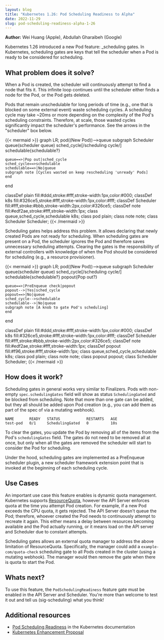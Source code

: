 ```yaml
---
layout: blog
title: "Kubernetes 1.26: Pod Scheduling Readiness to Alpha"
date: 2022-11-29
slug: pod-scheduling-readiness-alpha-1-26
---
```


**Author:** Wei Huang (Apple), Abdullah Gharaibeh (Google)

Kubernetes 1.26 introduced a new Pod feature: _scheduling gates. In Kubernetes, scheduling gates
are keys that tell the scheduler when a Pod is ready to be considered for scheduling.

## What problem does it solve?

When a Pod is created, the scheduler will continuously attempt to find a node that fits it. This
infinite loop continues until the scheduler either finds a node for the Pod, or the Pod gets deleted.

Pods that remain unschedulable for long periods of time (e.g., one that is blocked on some external event) 
waste scheduling cycles. A scheduling cycle may take ~20ms or more depending on the complexity of
the Pod's scheduling constraints. Therefore, at scale, those wasted cycles significantly impact the
scheduler's performance. See the arrows in the "scheduler" box below.

{{< mermaid >}}
graph LR;
  pod((New Pod))-->queue
  subgraph Scheduler
    queue(scheduler queue)
    sched_cycle[/scheduling cycle/]
    schedulable{schedulable?}
    
    queue==>|Pop out|sched_cycle
    sched_cycle==>schedulable
    schedulable==>|No|queue
    subgraph note [Cycles wasted on keep rescheduling 'unready' Pods]
    end
  end
  
 classDef plain fill:#ddd,stroke:#fff,stroke-width:1px,color:#000;
 classDef k8s fill:#326ce5,stroke:#fff,stroke-width:1px,color:#fff;
 classDef Scheduler fill:#fff,stroke:#bbb,stroke-width:2px,color:#326ce5;
 classDef note fill:#edf2ae,stroke:#fff,stroke-width:1px;
 class queue,sched_cycle,schedulable k8s;
 class pod plain;
 class note note;
 class Scheduler Scheduler;
{{< /mermaid >}}

Scheduling gates helps address this problem. It allows declaring that newly created Pods are not
ready for scheduling. When scheduling gates are present on a Pod, the scheduler ignores the Pod
and therefore saves unnecessary scheduling attempts. Clearing the gates is the responsibility of
external controllers with knowledge of when the Pod should be considered for scheduling (e.g., 
a resource provisioner).

{{< mermaid >}}
graph LR;
  pod((New Pod))-->queue
  subgraph Scheduler
    queue(scheduler queue)
    sched_cycle[/scheduling cycle/]
    schedulable{schedulable?}
    popout{Pop out?}
    
    queue==>|PreEnqueue check|popout
    popout-->|Yes|sched_cycle
    popout==>|No|queue
    sched_cycle-->schedulable
    schedulable-->|No|queue
    subgraph note [A knob to gate Pod's scheduling]
    end
  end
  
 classDef plain fill:#ddd,stroke:#fff,stroke-width:1px,color:#000;
 classDef k8s fill:#326ce5,stroke:#fff,stroke-width:1px,color:#fff;
 classDef Scheduler fill:#fff,stroke:#bbb,stroke-width:2px,color:#326ce5;
 classDef note fill:#edf2ae,stroke:#fff,stroke-width:1px;
 classDef popout fill:#f96,stroke:#fff,stroke-width:1px;
 class queue,sched_cycle,schedulable k8s;
 class pod plain;
 class note note;
 class popout popout;
 class Scheduler Scheduler;
{{< /mermaid >}}

## How does it work?

Scheduling gates in general works very similar to Finalizers. Pods with non-empty 
`spec.schedulingGates` field will show as status `SchedulingGated` and be blocked from
scheduling. Note that more than one gate can be added, but they all should be added upon Pod
creation (e.g., you can add them as part of the spec of via a mutating webhook).

```
NAME       READY   STATUS            RESTARTS   AGE
test-pod   0/1     SchedulingGated   0          10s
```

To clear the gates, you update the Pod by removing all of the items from the Pod's `schedulingGates`
field. The gates do not need to be removed all at once, but only when all the gates are removed the
scheduler will start to consider the Pod for scheduling.

Under the hood, scheduling gates are implemented as a PreEnqueue scheduler plugin, a new scheduler
framework extension point that is invoked at the beginning of each scheduling cycle.

## Use Cases

An important use case this feature enables is dynamic quota management. Kubernetes supports
[ResourceQuota](/docs/concepts/policy/resource-quotas/), however the API Server enforces quota at
the time you attempt Pod creation. For example, if a new Pod exceeds the CPU quota, it gets rejected.
The API Server doesn't queue the Pod; therefore, whoever created the Pod needs to continuously attempt
to recreate it again. This either means a delay between resources becoming available and the Pod
actually running, or it means load on the API server and Scheduler due to constant attempts.

Scheduling gates allows an external quota manager to address the above limitation of ResourceQuota.
Specifically, the manager could add a `example-com/quota-check` scheduling gate to all Pods created in the
cluster (using a mutating webhook). The manager would then remove the gate when there is quota to
start the Pod.

## Whats next?

To use this feature, the `PodSchedulingReadiness` feature gate must be enabled in the API Server
and Scheduler. You're more than welcome to test it out and tell us (sig-scheduling) what you think!

## Additional resources

- [Pod Scheduling Readiness](https://kubernetes.io/docs/concepts/scheduling-eviction/pod-scheduling-readiness/)
in the Kubernetes documentation
- [Kubernetes Enhancement Proposal](https://github.com/kubernetes/enhancements/blob/master/keps/sig-scheduling/3521-pod-scheduling-readiness/README.md)
